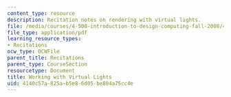 ```yaml
---
content_type: resource
description: Recitation notes on rendering with virtual lights.
file: /media/courses/4-500-introduction-to-design-computing-fall-2008/4140c57a825ab5e86d05be804a75cc4e_rec4.pdf
file_type: application/pdf
learning_resource_types:
- Recitations
ocw_type: OCWFile
parent_title: Recitations
parent_type: CourseSection
resourcetype: Document
title: Working with Virtual Lights
uid: 4140c57a-825a-b5e8-6d05-be804a75cc4e
---
```

